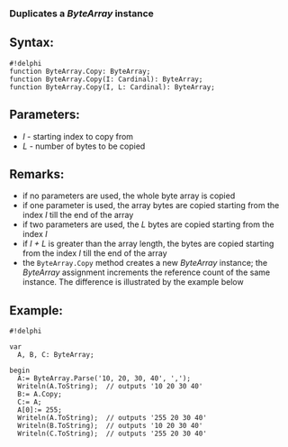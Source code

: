### Duplicates a *ByteArray* instance ###

## Syntax:
```
#!delphi
function ByteArray.Copy: ByteArray;
function ByteArray.Copy(I: Cardinal): ByteArray;
function ByteArray.Copy(I, L: Cardinal): ByteArray;
```

## Parameters:

*   *I* - starting index to copy from 
*   *L* - number of bytes to be copied

## Remarks:

*   if no parameters are used, the whole byte array is copied
*   if one parameter is used, the array bytes are copied starting from the index *I* till the end of the array
*   if two parameters are used, the *L* bytes are copied starting from the index *I*
*   if *I + L* is greater than the array length, the bytes are copied starting from the index *I* till the end of the array
*   the `ByteArray.Copy` method creates a new *ByteArray* instance; the *ByteArray* assignment increments the reference count of the same instance. The difference is illustrated by the example below

## Example:
```
#!delphi

var
  A, B, C: ByteArray;

begin
  A:= ByteArray.Parse('10, 20, 30, 40', ',');
  Writeln(A.ToString);  // outputs '10 20 30 40'
  B:= A.Copy;
  C:= A;
  A[0]:= 255;
  Writeln(A.ToString);  // outputs '255 20 30 40'
  Writeln(B.ToString);  // outputs '10 20 30 40'
  Writeln(C.ToString);  // outputs '255 20 30 40'

```